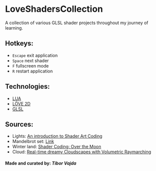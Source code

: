 # LoveShadersCollection

A collection of various GLSL shader projects throughout my journey of learning.

## Hotkeys:
- `Escape` exit application
- `Space` next shader
- `F` fullscreen mode
- `R` restart application

## Technologies: 
- [LUA](https://www.lua.org/)
- [LÖVE 2D](https://love2d.org/)
- [GLSL](https://www.khronos.org/opengl/wiki/Core_Language_(GLSL))

## Sources: 

- Lights: [An introduction to Shader Art Coding](https://www.youtube.com/watch?v=f4s1h2YETNY)
- Mandelbrot set: [Link](https://www.youtube.com/shorts/h5PuIm6fRr8)
- Winter land: [Shader Coding: Over the Moon](https://www.youtube.com/watch?v=LLZPnh_LK8c)
- Cloud: [Real-time dreamy Cloudscapes with Volumetric Raymarching](https://blog.maximeheckel.com/posts/real-time-cloudscapes-with-volumetric-raymarching/)

#### Made and curated by: *Tibor Vajda*

